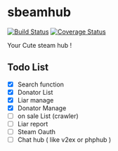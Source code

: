 # sbeamhub 

[![Build Status](https://travis-ci.org/KIDJourney/sbeamhub.svg?branch=master)](https://travis-ci.org/KIDJourney/sbeamhub)
[![Coverage Status](https://coveralls.io/repos/github/KIDJourney/sbeamhub/badge.svg?branch=master)](https://coveralls.io/github/KIDJourney/sbeamhub?branch=master)

Your Cute steam hub !


## Todo List

- [X] Search function
- [X] Donator List
- [X] Liar manage
- [X] Donator Manage
- [ ] on sale List (crawler)
- [ ] Liar report
- [ ] Steam Oauth
- [ ] Chat hub ( like v2ex or phphub )
